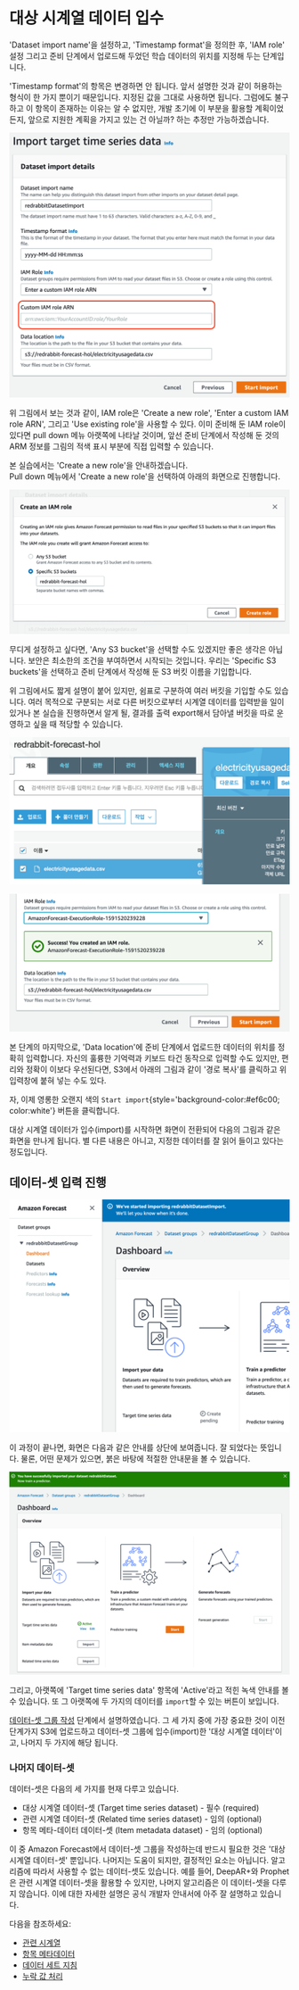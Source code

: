# 대상 시계열 데이터 입수

'Dataset import name'을 설정하고, 'Timestamp format'을 정의한 후, 'IAM role' 설정 그리고
준비 단계에서 업로드해 두었던 학습 데이터의 위치를 지정해 두는 단계입니다.

'Timestamp format'의 항목은 변경하면 안 됩니다.
앞서 설명한 것과 같이 허용하는 형식이 한 가지 뿐이기 때문입니다. 지정된 값을 그대로 사용하면 됩니다.
그럼에도 불구하고 이 항목이 존재하는 이유는 알 수 없지만,
개발 초기에 이 부분을 활용할 계획이었든지, 앞으로 지원한 계획을 가지고 있는 건 아닐까?
하는 추정만 가능하겠습니다.

![import target time series data - custom iam role arn](../../images/forecast/steps/03-00-iam-custom.png)

위 그림에서 보는 것과 같이, IAM role은 'Create a new role', 'Enter a custom IAM role ARN',
그리고 'Use existing role'을 사용할 수 있다. 이미 준비해 둔 IAM role이 있다면 pull down 메뉴
아랫쪽에 나타날 것이며, 앞선 준비 단계에서 작성해 둔 것의 ARM 정보를 그림의 적색 표시 부분에
직접 입력할 수 있습니다.

본 실습에서는 'Create a new role'을 안내하겠습니다.  
Pull down 메뉴에서 'Create a new role'을 선택하여 아래의 화면으로 진행합니다.

![create an IAM role](../../images/forecast/steps/03-02-create-an-iam-role.png)

무디게 설정하고 싶다면, 'Any S3 bucket'을 선택할 수도 있겠지만 좋은 생각은 아닙니다.
보안은 최소한의 조건을 부여하면서 시작되는 것입니다. 우리는 'Specific S3 buckets'을
선택하고 준비 단계에서 작성해 둔 S3 버킷 이름을 기입합니다.

위 그림에서도 짧게 설명이 붙어 있지만, 쉼표로 구분하여 여러 버킷을 기입할 수도 있습니다.
여러 목적으로 구분되는 서로 다른 버킷으로부터 시계열 데이터를 입력받을 일이 있거나
본 실습을 진행하면서 알게 될, 결과를 출력 export해서 담아낼 버킷을 따로 운영하고
싶을 때 적당할 수 있습니다.

![data location](../../images/forecast/steps/03-01-s3-data-location.png) 

![AIM role setup & data location](../../images/forecast/steps/03-03-success-you-created-an-iam-role-data-location.png)

본 단계의 마지막으로, 'Data location'에 준비 단계에서 업로드한 데이터의 위치를 정확히
입력합니다. 자신의 훌륭한 기억력과 키보드 타건 동작으로 입력할 수도 있지만,
편리와 정확이 이보다 우선된다면, S3에서 아래의 그림과 같이 '경로 복사'를 클릭하고
위 입력창에 붙혀 넣는 수도 있다.

자, 이제 영롱한 오랜지 색의 `Start import`{style='background-color:#ef6c00; color:white'} 버튼을 클릭합니다.

대상 시계열 데이터가 입수(import)를 시작하면 화면이 전환되어 다음의 그림과 같은 화면을 만나게 됩니다.
별 다른 내용은 아니고, 지정한 데이터를 잘 읽어 들이고 있다는 정도입니다.

## 데이터-셋 입력 진행

![data import started](../../images/forecast/steps/04-01-data-import-started.png)

이 과정이 끝나면, 화면은 다음과 같은 안내를 상단에 보여줍니다. 잘 되었다는 뜻입니다.
물론, 어떤 문제가 있으면, 붉은 바탕에 적절한 안내문을 볼 수 있습니다.

![data import success](../../images/forecast/steps/04-02-successfully-imported.png)

그리고, 아랫쪽에 'Target time series data' 항목에 'Active'라고 적힌 녹색 안내를 볼 수 있습니다.
또 그 아랫쪽에 두 가지의 데이터를 `import`할 수 있는 버튼이 보입니다.

[데이터-셋 그룹 작성](../dataset-groups/) 단계에서 설명하였습니다.
그 세 가지 중에 가장 중요한 것이 이전 단계가지 S3에 업로드하고 데이터-셋 그룹에 입수(import)한
'대상 시계열 데이터'이고, 나머지 두 가지에 해당 됩니다.

### 나머지 데이터-셋

데이터-셋은 다음의 세 가지를 현재 다루고 있습니다.

* 대상 시계열 데이터-셋 (Target time series dataset) - 필수 (required)
* 관련 시계열 데이터-셋 (Related time series dataset) - 임의 (optional)
* 항목 메타-데이터 데이터-셋 (Item metadata dataset) - 임의 (optional)

이 중 Amazon Forecast에서 데이터-셋 그룹을 작성하는데 반드시 필요한 것은 '대상 시계열 데이터-셋' 뿐입니다.
나머지는 도움이 되지만, 결정적인 요소는 아닙니다. 알고리즘에 따라서 사용할 수 없는 데이터-셋도 있습니다.
예를 들어, DeepAR+와 Prophet은 관련 시계열 데이터-셋을 활용할 수 있지만, 나머지 알고리즘은
이 데이터-셋을 다루지 않습니다.
이에 대한 자세한 설명은 공식 개발자 안내서에 아주 잘 설명하고 있습니다.

다음을 참조하세요:

* [관련 시계열](https://docs.aws.amazon.com/ko_kr/forecast/latest/dg/related-time-series-datasets.html)
* [항목 메타데이터](https://docs.aws.amazon.com/ko_kr/forecast/latest/dg/item-metadata-datasets.html)
* [데이터 세트 지침](https://docs.aws.amazon.com/ko_kr/forecast/latest/dg/dataset-import-guidelines-troubleshooting.html)
* [누락 값 처리](https://docs.aws.amazon.com/ko_kr/forecast/latest/dg/howitworks-missing-values.html)
